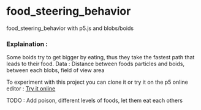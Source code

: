 # food_steering_behavior
food_steering_behavior with p5.js and blobs/boids

### Explaination : 
Some boids try to get bigger by eating, thus they take the fastest path that leads to their food.
Data : Distance between foods particles and boids, between each blobs, field of view area

To experiment with this project you can clone it or try it on the p5 online editor : [Try it online](https://editor.p5js.org/Sulay35/full/YA1leCLe5)

TODO : 
Add poison, different levels of foods, let them eat each others

